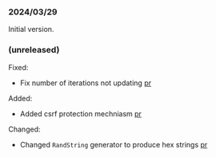 ### 2024/03/29

Initial version.

### (unreleased)

Fixed:
- Fix number of iterations not updating [pr](https://github.com/dimeko/pfgoapp/pull/1)

Added:
- Added csrf protection mechniasm [pr](https://github.com/dimeko/pfgoapp/pull/2)

Changed:
- Changed `RandString` generator to produce hex strings [pr](https://github.com/dimeko/pfgoapp/pull/3)
